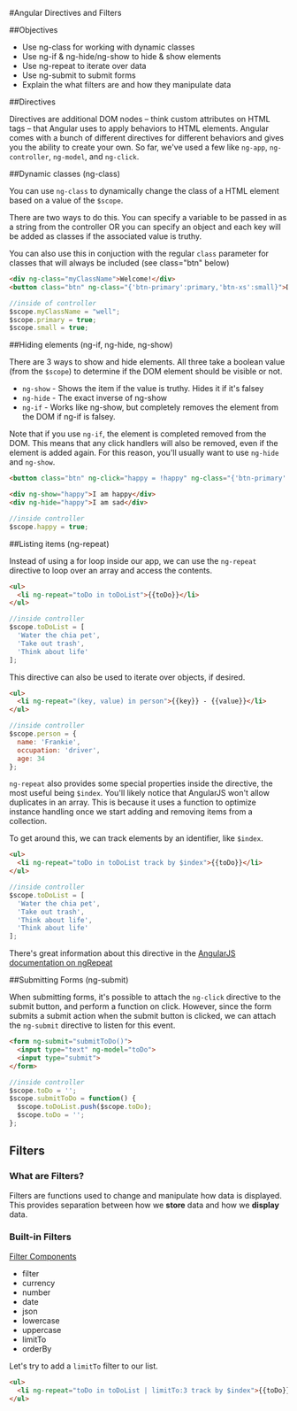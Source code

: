 #Angular Directives and Filters

##Objectives

* Use ng-class for working with dynamic classes
* Use ng-if & ng-hide/ng-show to hide & show elements
* Use ng-repeat to iterate over data
* Use ng-submit to submit forms
* Explain the what filters are and how they manipulate data

##Directives

Directives are additional DOM nodes – think custom attributes on HTML tags – that Angular uses to apply behaviors to HTML elements. Angular comes with a bunch of different directives for different behaviors and gives you the ability to create your own. So far, we've used a few like `ng-app`, `ng-controller`, `ng-model`, and `ng-click`.

##Dynamic classes (ng-class)

You can use `ng-class` to dynamically change the class of a HTML element based on a value of the `$scope`.

There are two ways to do this. You can specify a variable to be passed in as a string from the controller OR you can specify an object and each key will be added as classes if the associated value is truthy.

You can also use this in conjuction with the regular `class` parameter for classes that will always be included (see class="btn" below)

```html
<div ng-class="myClassName">Welcome!</div>
<button class="btn" ng-class="{'btn-primary':primary,'btn-xs':small}">Do it</button>
```

```javascript
//inside of controller
$scope.myClassName = "well";
$scope.primary = true;
$scope.small = true;
```

##Hiding elements (ng-if, ng-hide, ng-show)

There are 3 ways to show and hide elements. All three take a boolean value (from the `$scope`) to determine if the DOM element should be visible or not.


* `ng-show` - Shows the item if the value is truthy. Hides it if it's falsey
* `ng-hide` - The exact inverse of ng-show
* `ng-if` - Works like ng-show, but completely removes the element from the DOM if ng-if is falsey.

Note that if you use `ng-if`, the element is completed removed from the DOM. This means that any click handlers will also be removed, even if the element is added again. For this reason, you'll usually want to use `ng-hide` and `ng-show`.

```html
<button class="btn" ng-click="happy = !happy" ng-class="{'btn-primary':primary,'btn-xs':small}">Do it</button>

<div ng-show="happy">I am happy</div>
<div ng-hide="happy">I am sad</div>
```

```javascript
//inside controller
$scope.happy = true;
```

##Listing items (ng-repeat)

Instead of using a for loop inside our app, we can use the `ng-repeat` directive to loop over an array and access the contents.

```html
<ul>
  <li ng-repeat="toDo in toDoList">{{toDo}}</li>
</ul>
```

```javascript
//inside controller
$scope.toDoList = [
  'Water the chia pet',
  'Take out trash',
  'Think about life'
];
```

This directive can also be used to iterate over objects, if desired.

```html
<ul>
  <li ng-repeat="(key, value) in person">{{key}} - {{value}}</li>
</ul>
```

```javascript
//inside controller
$scope.person = {
  name: 'Frankie',
  occupation: 'driver',
  age: 34
};
```

`ng-repeat` also provides some special properties inside the directive, the most useful being `$index`. You'll likely notice that AngularJS won't allow duplicates in an array. This is because it uses a function to optimize instance handling once we start adding and removing items from a collection.

To get around this, we can track elements by an identifier, like `$index`.

```html
<ul>
  <li ng-repeat="toDo in toDoList track by $index">{{toDo}}</li>
</ul>
```

```javascript
//inside controller
$scope.toDoList = [
  'Water the chia pet',
  'Take out trash',
  'Think about life',
  'Think about life'
];
```

There's great information about this directive in the [AngularJS documentation on ngRepeat](https://docs.angularjs.org/api/ng/directive/ngRepeat)

##Submitting Forms (ng-submit)

When submitting forms, it's possible to attach the `ng-click` directive to the submit button, and perform a function on click. However, since the form submits a submit action when the submit button is clicked, we can attach the `ng-submit` directive to listen for this event.

```html
<form ng-submit="submitToDo()">
  <input type="text" ng-model="toDo">
  <input type="submit">
</form>
```

```js
//inside controller
$scope.toDo = '';
$scope.submitToDo = function() {
  $scope.toDoList.push($scope.toDo);
  $scope.toDo = '';
};
```

## Filters

### What are Filters?

Filters are functions used to change and manipulate how data is displayed. This provides separation between how we **store** data and how we **display** data.

### Built-in Filters

[Filter Components](https://docs.angularjs.org/api/ng/filter)

* filter
* currency
* number
* date
* json
* lowercase
* uppercase
* limitTo
* orderBy

Let's try to add a `limitTo` filter to our list.

```html
<ul>
  <li ng-repeat="toDo in toDoList | limitTo:3 track by $index">{{toDo}}</li>
</ul>
```
